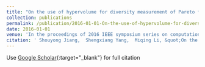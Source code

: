 ```yaml
---
title: "On the use of hypervolume for diversity measurement of Pareto front approximations"
collection: publications
permalink: /publication/2016-01-01-On-the-use-of-hypervolume-for-diversity-measurement-of-Pareto-front-approximations
date: 2016-01-01
venue: 'In the proceedings of 2016 IEEE symposium series on computational intelligence (SSCI)'
citation: ' Shouyong Jiang,  Shengxiang Yang,  Miqing Li, &quot;On the use of hypervolume for diversity measurement of Pareto front approximations.&quot; In the proceedings of 2016 IEEE symposium series on computational intelligence (SSCI), 2016.'
---
```

Use [Google Scholar](https://scholar.google.com/scholar?q=On+the+use+of+hypervolume+for+diversity+measurement+of+Pareto+front+approximations){:target="_blank"} for full citation